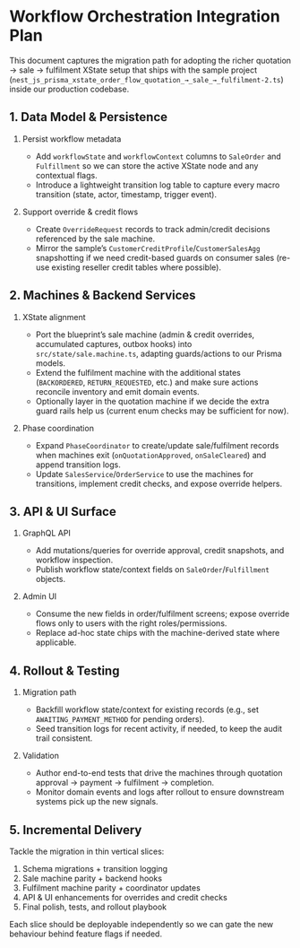 # Workflow Orchestration Integration Plan

This document captures the migration path for adopting the richer quotation → sale → fulfilment XState setup that ships with the sample project (`nest_js_prisma_xstate_order_flow_quotation_→_sale_→_fulfilment-2.ts`) inside our production codebase.

## 1. Data Model & Persistence

1. Persist workflow metadata  
   - Add `workflowState` and `workflowContext` columns to `SaleOrder` and `Fulfillment` so we can store the active XState node and any contextual flags.
   - Introduce a lightweight transition log table to capture every macro transition (state, actor, timestamp, trigger event).

2. Support override & credit flows  
   - Create `OverrideRequest` records to track admin/credit decisions referenced by the sale machine.
   - Mirror the sample’s `CustomerCreditProfile`/`CustomerSalesAgg` snapshotting if we need credit-based guards on consumer sales (re-use existing reseller credit tables where possible).

## 2. Machines & Backend Services

1. XState alignment  
   - Port the blueprint’s sale machine (admin & credit overrides, accumulated captures, outbox hooks) into `src/state/sale.machine.ts`, adapting guards/actions to our Prisma models.
   - Extend the fulfilment machine with the additional states (`BACKORDERED`, `RETURN_REQUESTED`, etc.) and make sure actions reconcile inventory and emit domain events.
   - Optionally layer in the quotation machine if we decide the extra guard rails help us (current enum checks may be sufficient for now).

2. Phase coordination  
   - Expand `PhaseCoordinator` to create/update sale/fulfilment records when machines exit (`onQuotationApproved`, `onSaleCleared`) and append transition logs.
   - Update `SalesService`/`OrderService` to use the machines for transitions, implement credit checks, and expose override helpers.

## 3. API & UI Surface

1. GraphQL API  
   - Add mutations/queries for override approval, credit snapshots, and workflow inspection.  
   - Publish workflow state/context fields on `SaleOrder`/`Fulfillment` objects.

2. Admin UI  
   - Consume the new fields in order/fulfilment screens; expose override flows only to users with the right roles/permissions.  
   - Replace ad-hoc state chips with the machine-derived state where applicable.

## 4. Rollout & Testing

1. Migration path  
   - Backfill workflow state/context for existing records (e.g., set `AWAITING_PAYMENT_METHOD` for pending orders).  
   - Seed transition logs for recent activity, if needed, to keep the audit trail consistent.

2. Validation  
   - Author end-to-end tests that drive the machines through quotation approval → payment → fulfilment → completion.  
   - Monitor domain events and logs after rollout to ensure downstream systems pick up the new signals.

## 5. Incremental Delivery

Tackle the migration in thin vertical slices:

1. Schema migrations + transition logging  
2. Sale machine parity + backend hooks  
3. Fulfilment machine parity + coordinator updates  
4. API & UI enhancements for overrides and credit checks  
5. Final polish, tests, and rollout playbook

Each slice should be deployable independently so we can gate the new behaviour behind feature flags if needed.
